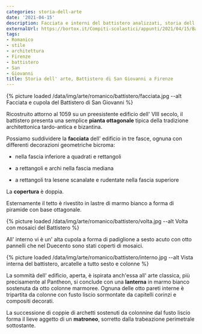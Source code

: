 ```yaml
---
categories: storia-dell-arte
date: '2021-04-15'
description: Facciata e interni del battistero analizzati, storia dell' arte.
externalUrl: https://bortox.it/Compiti-scolastici/appunti/2021/04/15/Battistero-san-Giovanni-Firenze.html
tags:
- Romanico
- stile
- architettura
- Firenze
- battistero
- San
- Giovanni
title: Storia dell' arte, Battistero di San Giovanni a Firenze
---
```


{% picture loaded /data/img/arte/romanico/battistero/facciata.jpg --alt Facciata e cupola del Battistero di San Giovanni %}


Ricostruito attorno al 1059 su un preesistente edificio dell' VIII secolo, il battistero presenta una semplice **pianta ottagonale** tipica della tradizione architettonica tardo-antica e bizantina. 

Possiamo suddividere la **facciata** dell' edificio in tre fasce, ognuna con differenti decorazioni geometriche bicroma:

- nella fascia inferiore a quadrati e rettangoli

- a rettangoli e archi nella fascia mediana

- a rettangoli tra lesene scanalate e rudentate nella fascia superiore

La **copertura** è doppia. 

Esternamente il tetto è rivestito in lastre di marmo bianco a forma di piramide con base ottagonale. 

{% picture loaded /data/img/arte/romanico/battistero/volta.jpg --alt Volta con mosaici del Battistero %}


All' interno vi è un' alta cupola a forma di padiglione a sesto acuto con otto pannelli che nel Duecento sono stati coperti di mosaici.

{% picture loaded /data/img/arte/romanico/battistero/interno.jpg --alt Vista interna del battistero, arcatelle a tutto sesto e colonne %}


La sommità dell' edificio, aperta, è ispirata anch'essa all' arte classica, più precisamente al Pantheon, si conclude con una **lanterna** in marmo bianco sostenuta da otto colonne marmoree. Ognuna delle otto pareti interne è tripartita da colonne con fusto liscio sormontate da capitelli corinzi e compositi decorati. 

La successione di coppie di archetti sostenuti da colonnine dal fusto liscio forma il lieve aggetto di un **matroneo**, sorretto dalla trabeazione perimetrale sottostante.
